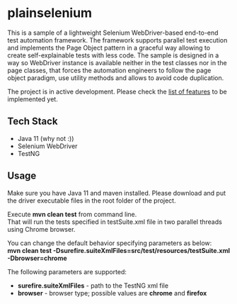# plainselenium
This is a sample of a lightweight Selenium WebDriver-based end-to-end test automation framework.
The framework supports parallel test execution and implements the Page Object pattern in a graceful way allowing to create self-explainable tests with less code.
The sample is designed in a way so WebDriver instance is available neither in the test classes nor in the page classes, that forces the automation engineers to follow the page object paradigm, use utility methods and allows to avoid code duplication.


The project is in active development. Please check the [list of features](https://github.com/flodek/plainselenium/issues) to be implemented yet.

## Tech Stack
* Java 11 (why not :))
* Selenium WebDriver
* TestNG

## Usage
Make sure you have Java 11 and maven installed. Please download and put the driver executable files in the root folder of the project.
 
Execute **mvn clean test** from command line.  
That will run the tests specified in testSuite.xml file in two parallel threads using Chrome browser.

You can change the default behavior specifying parameters as below:  
**mvn clean test -Dsurefire.suiteXmlFiles=src/test/resources/testSuite.xml -Dbrowser=chrome**

The following parameters are supported:
* **surefire.suiteXmlFiles** - path to the TestNG xml file
* **browser** - browser type; possible values are **chrome** and **firefox**
